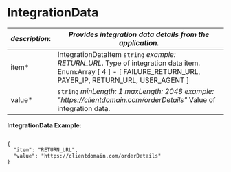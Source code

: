 
# IntegrationData

| *description*:   | *Provides integration data details from the application.*|
|----|----|
| item* |  IntegrationDataItem  ``` string ```  *example: RETURN_URL*. Type of integration data item. Enum:Array [ 4 ] - [ FAILURE_RETURN_URL, PAYER_IP, RETURN_URL, USER_AGENT ]|
| value* |   ``` string ```  *minLength: 1 maxLength: 2048 example: "https://clientdomain.com/orderDetails"* Value of integration data.|

**IntegrationData Example:**

```{r} 

{
  "item": "RETURN_URL",
  "value": "https://clientdomain.com/orderDetails"
}
```  





